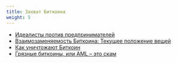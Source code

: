 ```yaml
---
title: Захват Биткоина
weight: 5
---
```


- [Идеалисты против предпринимателей](hijacking-bitcoin/idealists-vs-entrepreneurs)
- [Взаимозаменяемость Биткоина: Текущее положение вещей](hijacking-bitcoin/bitcoin-fungibility)
- [Как уничтожают Биткоин](hijacking-bitcoin/how-bitcoin-is-destroyed)
- [Грязные биткоины, или AML – это скам](hijacking-bitcoin/aml-is-a-scam)